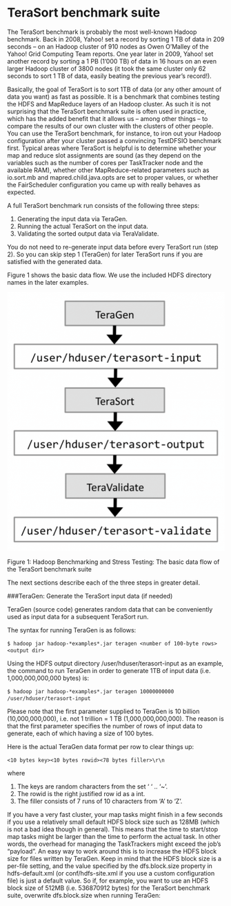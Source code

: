 # TeraSort benchmark suite

The TeraSort benchmark is probably the most well-known Hadoop benchmark. Back in 2008, Yahoo! set a record by sorting 1 TB of data in 209 seconds – on an Hadoop cluster of 910 nodes as Owen O’Malley of the Yahoo! Grid Computing Team reports. One year later in 2009, Yahoo! set another record by sorting a 1 PB (1’000 TB) of data in 16 hours on an even larger Hadoop cluster of 3800 nodes (it took the same cluster only 62 seconds to sort 1 TB of data, easily beating the previous year’s record!).

Basically, the goal of TeraSort is to sort 1TB of data (or any other amount of data you want) as fast as possible. It is a benchmark that combines testing the HDFS and MapReduce layers of an Hadoop cluster. As such it is not surprising that the TeraSort benchmark suite is often used in practice, which has the added benefit that it allows us – among other things – to compare the results of our own cluster with the clusters of other people. You can use the TeraSort benchmark, for instance, to iron out your Hadoop configuration after your cluster passed a convincing TestDFSIO benchmark first. Typical areas where TeraSort is helpful is to determine whether your map and reduce slot assignments are sound (as they depend on the variables such as the number of cores per TaskTracker node and the available RAM), whether other MapReduce-related parameters such as io.sort.mb and mapred.child.java.opts are set to proper values, or whether the FairScheduler configuration you came up with really behaves as expected.

A full TeraSort benchmark run consists of the following three steps:

1. Generating the input data via TeraGen.
2. Running the actual TeraSort on the input data.
3. Validating the sorted output data via TeraValidate.

You do not need to re-generate input data before every TeraSort run (step 2). So you can skip step 1 (TeraGen) for later TeraSort runs if you are satisfied with the generated data.

Figure 1 shows the basic data flow. We use the included HDFS directory names in the later examples.

![](hadoop-benchmarking-terasort-data-flow1-505x600.png)

Figure 1: Hadoop Benchmarking and Stress Testing: The basic data flow of the TeraSort benchmark suite

The next sections describe each of the three steps in greater detail.

###TeraGen: Generate the TeraSort input data (if needed)

TeraGen (source code) generates random data that can be conveniently used as input data for a subsequent TeraSort run.

The syntax for running TeraGen is as follows:

```
$ hadoop jar hadoop-*examples*.jar teragen <number of 100-byte rows> <output dir>
```

Using the HDFS output directory /user/hduser/terasort-input as an example, the command to run TeraGen in order to generate 1TB of input data (i.e. 1,000,000,000,000 bytes) is:

```
$ hadoop jar hadoop-*examples*.jar teragen 10000000000 /user/hduser/terasort-input
```

Please note that the first parameter supplied to TeraGen is 10 billion (10,000,000,000), i.e. not 1 trillion = 1 TB (1,000,000,000,000). The reason is that the first parameter specifies the number of rows of input data to generate, each of which having a size of 100 bytes.

Here is the actual TeraGen data format per row to clear things up:

```
<10 bytes key><10 bytes rowid><78 bytes filler>\r\n
```

where

1. The keys are random characters from the set ‘ ‘ .. ‘~’.
2. The rowid is the right justified row id as a int.
3. The filler consists of 7 runs of 10 characters from ‘A’ to ‘Z’.

If you have a very fast cluster, your map tasks might finish in a few seconds if you use a relatively small default HDFS block size such as 128MB (which is not a bad idea though in general). This means that the time to start/stop map tasks might be larger than the time to perform the actual task. In other words, the overhead for managing the TaskTrackers might exceed the job’s “payload”. An easy way to work around this is to increase the HDFS block size for files written by TeraGen. Keep in mind that the HDFS block size is a per-file setting, and the value specified by the dfs.block.size property in hdfs-default.xml (or conf/hdfs-site.xml if you use a custom configuration file) is just a default value. So if, for example, you want to use an HDFS block size of 512MB (i.e. 536870912 bytes) for the TeraSort benchmark suite, overwrite dfs.block.size when running TeraGen: